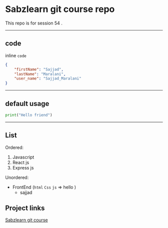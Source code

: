 # Sabzlearn git course repo

<p>This repo is for session 54 .</p>

___

## code

inline `code`

```json
{
    "firstName": "Sajjad",
    "lastName": "Maralani",
    "user_name": "Sajjad_Maralani"
}
```

___
## default usage

```python
print("Hello friend")
```
---

## List

Ordered:

1. Javascript
2. React js
3. Express js

Unordered: 

- FrontEnd (`html` `Css` `js` => hello )
  - sajjad

## Project links

[Sabzlearn git course ](https://sabzlearn.ir/lesson/43-25686/)